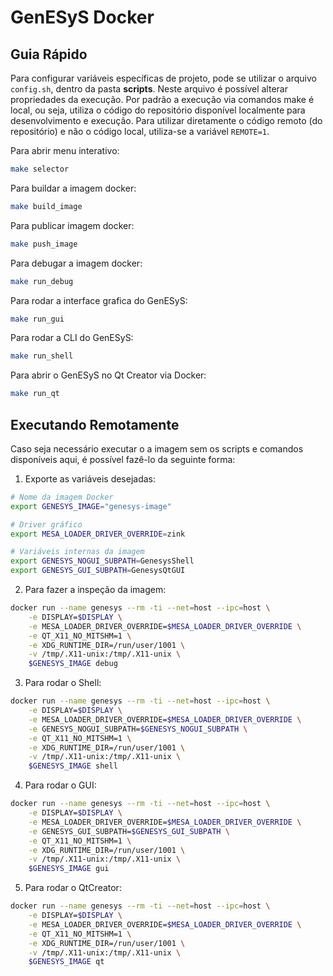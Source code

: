 # GenESyS Docker

## Guia Rápido

Para configurar variáveis específicas de projeto, pode se utilizar o arquivo `config.sh`, dentro da pasta **scripts**. Neste arquivo é possível alterar propriedades da execução. Por padrão a execução via comandos make é local, ou seja, utiliza o código do repositório disponível localmente para desenvolvimento e execução. Para utilizar diretamente o código remoto (do repositório) e não o código local, utiliza-se a variável `REMOTE=1`.

Para abrir menu interativo:
```bash
make selector
```

Para buildar a imagem docker:
```bash
make build_image
```

Para  publicar imagem docker:
```bash
make push_image
```

Para debugar a imagem docker:
```bash
make run_debug
```

Para rodar a interface grafica do GenESyS:
```bash
make run_gui
```

Para rodar a CLI do GenESyS:
```bash
make run_shell
```

Para abrir o GenESyS no Qt Creator via Docker:
```bash
make run_qt
```

## Executando Remotamente

Caso seja necessário executar o a imagem sem os scripts e comandos disponíveis aqui, é possível fazê-lo da seguinte forma:

1. Exporte as variáveis desejadas:

```bash
# Nome da imagem Docker
export GENESYS_IMAGE="genesys-image"

# Driver gráfico
export MESA_LOADER_DRIVER_OVERRIDE=zink

# Variáveis internas da imagem
export GENESYS_NOGUI_SUBPATH=GenesysShell
export GENESYS_GUI_SUBPATH=GenesysQtGUI
```

2. Para fazer a inspeção da imagem:

```bash
docker run --name genesys --rm -ti --net=host --ipc=host \
    -e DISPLAY=$DISPLAY \
    -e MESA_LOADER_DRIVER_OVERRIDE=$MESA_LOADER_DRIVER_OVERRIDE \
    -e QT_X11_NO_MITSHM=1 \
    -e XDG_RUNTIME_DIR=/run/user/1001 \
    -v /tmp/.X11-unix:/tmp/.X11-unix \
    $GENESYS_IMAGE debug
```

3. Para rodar o Shell:

```bash
docker run --name genesys --rm -ti --net=host --ipc=host \
    -e DISPLAY=$DISPLAY \
    -e MESA_LOADER_DRIVER_OVERRIDE=$MESA_LOADER_DRIVER_OVERRIDE \
    -e GENESYS_NOGUI_SUBPATH=$GENESYS_NOGUI_SUBPATH \
    -e QT_X11_NO_MITSHM=1 \
    -e XDG_RUNTIME_DIR=/run/user/1001 \
    -v /tmp/.X11-unix:/tmp/.X11-unix \
    $GENESYS_IMAGE shell
```

4. Para rodar o GUI:

```bash
docker run --name genesys --rm -ti --net=host --ipc=host \
    -e DISPLAY=$DISPLAY \
    -e MESA_LOADER_DRIVER_OVERRIDE=$MESA_LOADER_DRIVER_OVERRIDE \
    -e GENESYS_GUI_SUBPATH=$GENESYS_GUI_SUBPATH \
    -e QT_X11_NO_MITSHM=1 \
    -e XDG_RUNTIME_DIR=/run/user/1001 \
    -v /tmp/.X11-unix:/tmp/.X11-unix \
    $GENESYS_IMAGE gui
```

5. Para rodar o QtCreator:

```bash
docker run --name genesys --rm -ti --net=host --ipc=host \
    -e DISPLAY=$DISPLAY \
    -e MESA_LOADER_DRIVER_OVERRIDE=$MESA_LOADER_DRIVER_OVERRIDE \
    -e QT_X11_NO_MITSHM=1 \
    -e XDG_RUNTIME_DIR=/run/user/1001 \
    -v /tmp/.X11-unix:/tmp/.X11-unix \
    $GENESYS_IMAGE qt
```
